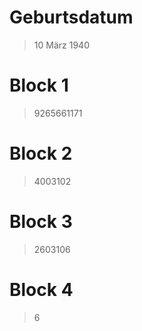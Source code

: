 # Geburtsdatum
> 10 März 1940

# Block 1
> 9265661171

# Block 2
> 4003102

# Block 3
> 2603106

# Block 4
> 6
